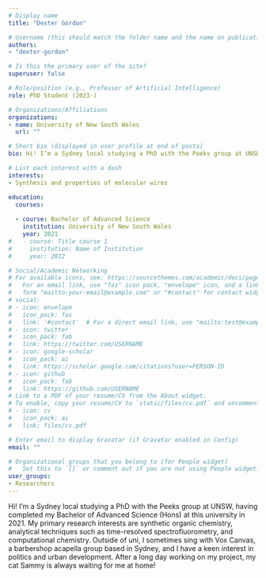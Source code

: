 ```yaml
---
# Display name
title: "Dexter Gordon"

# Username (this should match the folder name and the name on publications)
authors:
- "dexter-gordon"

# Is this the primary user of the site?
superuser: false

# Role/position (e.g., Professor of Artificial Intelligence)
role: PhD Student (2023-)

# Organizations/Affiliations
organizations:
- name: University of New South Wales
  url: ""

# Short bio (displayed in user profile at end of posts)
bio: Hi! I’m a Sydney local studying a PhD with the Peeks group at UNSW, having completed my Bachelor of Advanced Science (Hons) at this university in 2021. My primary research interests are synthetic organic chemistry, analytical techniques such as time-resolved spectrofluorometry, and computational chemistry. Outside of uni, I sometimes sing with Vox Canvas, a barbershop acapella group based in Sydney, and I have a keen interest in politics and urban development. After a long day working on my project, my cat Sammy is always waiting for me at home! 

# List each interest with a dash
interests:
- Synthesis and properties of molecular wires

education:
  courses:
  
  - course: Bachelor of Advanced Science 
    institution: University of New South Wales
    year: 2021
#   - course: Title course 1
#     institution: Name of Institution
#     year: 2012

# Social/Academic Networking
# For available icons, see: https://sourcethemes.com/academic/docs/page-builder/#icons
#   For an email link, use "fas" icon pack, "envelope" icon, and a link in the
#   form "mailto:your-email@example.com" or "#contact" for contact widget.
# social:
# - icon: envelope
#   icon_pack: fas
#   link: '#contact'  # For a direct email link, use "mailto:test@example.org".
# - icon: twitter
#   icon_pack: fab
#   link: https://twitter.com/USERNAME
# - icon: google-scholar
#   icon_pack: ai
#   link: https://scholar.google.com/citations?user=PERSON-ID
# - icon: github
#   icon_pack: fab
#   link: https://github.com/USERNAME
# Link to a PDF of your resume/CV from the About widget.
# To enable, copy your resume/CV to `static/files/cv.pdf` and uncomment the lines below.
# - icon: cv
#   icon_pack: ai
#   link: files/cv.pdf

# Enter email to display Gravatar (if Gravatar enabled in Config)
email: ""

# Organizational groups that you belong to (for People widget)
#   Set this to `[]` or comment out if you are not using People widget.
user_groups:
- Researchers
---
```

Hi! I’m a Sydney local studying a PhD with the Peeks group at UNSW, having completed my Bachelor of Advanced Science (Hons) at this university in 2021. My primary research interests are synthetic organic chemistry, analytical techniques such as time-resolved spectrofluorometry, and computational chemistry. Outside of uni, I sometimes sing with Vox Canvas, a barbershop acapella group based in Sydney, and I have a keen interest in politics and urban development. After a long day working on my project, my cat Sammy is always waiting for me at home! 
